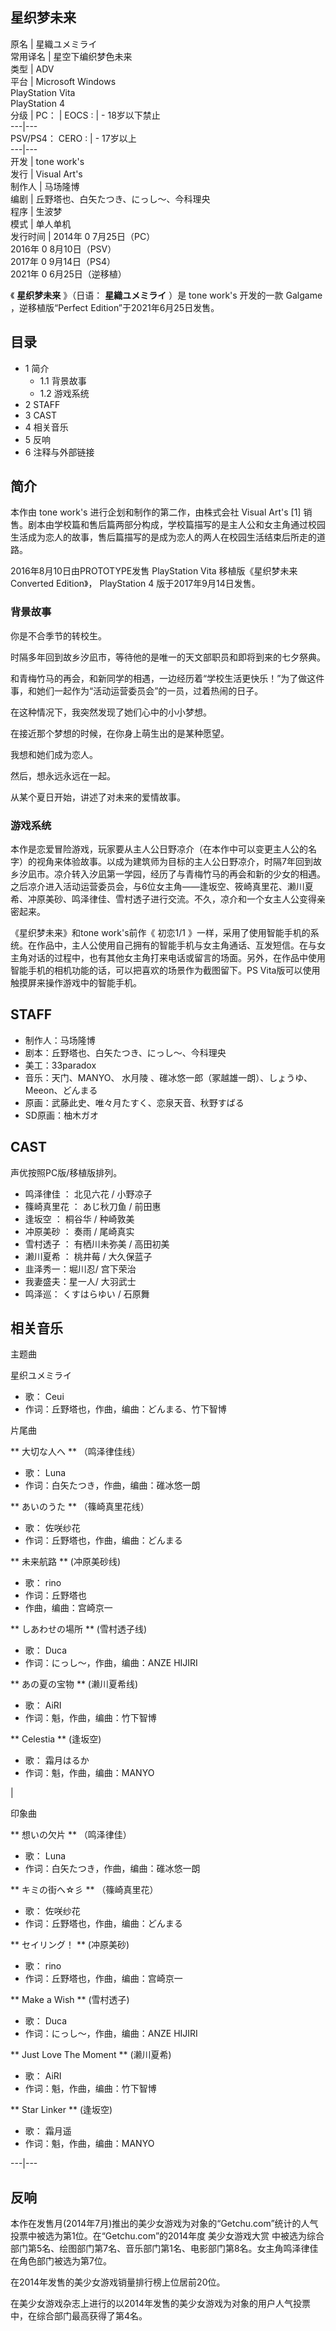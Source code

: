 星织梦未来  
---  
原名  |  星織ユメミライ   
常用译名  |  星空下编织梦色未来   
类型  |  ADV   
平台  |  Microsoft Windows    
PlayStation Vita  
PlayStation 4  
分级  |  PC：  |  EOCS  :  |  \- 18岁以下禁止   
---|---  
PSV/PS4：  CERO  :  |  \- 17岁以上   
---|---  
开发  |  tone work's   
发行  |  Visual Art's   
制作人  |  马场隆博   
编剧  |  丘野塔也、白矢たつき、にっし～、今科理央   
程序  |  生波梦   
模式  |  单人单机   
发行时间  |  2014年  0  7月25日（PC）   
2016年  0  8月10日（PSV）  
2017年  0  9月14日（PS4）  
2021年  0  6月25日（逆移植）  
  
《 **星织梦未来** 》（日语：  **星織ユメミライ** ）是  tone work's  开发的一款  Galgame  ，逆移植版“Perfect
Edition”于2021年6月25日发售。

##  目录

  * 1  简介 
    * 1.1  背景故事 
    * 1.2  游戏系统 
  * 2  STAFF 
  * 3  CAST 
  * 4  相关音乐 
  * 5  反响 
  * 6  注释与外部链接 

##  简介

本作由  tone work's  进行企划和制作的第二作，由株式会社  Visual Art's  [1]
销售。剧本由学校篇和售后篇两部分构成，学校篇描写的是主人公和女主角通过校园生活成为恋人的故事，售后篇描写的是成为恋人的两人在校园生活结束后所走的道路。

2016年8月10日由PROTOTYPE发售  PlayStation Vita  移植版《星织梦未来 Converted Edition》，
PlayStation 4  版于2017年9月14日发售。

###  背景故事

你是不合季节的转校生。

时隔多年回到故乡汐凪市，等待他的是唯一的天文部职员和即将到来的七夕祭典。

和青梅竹马的再会，和新同学的相遇，一边经历着“学校生活更快乐！”为了做这件事，和她们一起作为“活动运营委员会”的一员，过着热闹的日子。

在这种情况下，我突然发现了她们心中的小小梦想。

在接近那个梦想的时候，在你身上萌生出的是某种愿望。

我想和她们成为恋人。

然后，想永远永远在一起。

从某个夏日开始，讲述了对未来的爱情故事。

###  游戏系统

本作是恋爱冒险游戏，玩家要从主人公日野凉介（在本作中可以变更主人公的名字）的视角来体验故事。以成为建筑师为目标的主人公日野凉介，时隔7年回到故乡汐凪市。凉介转入汐凪第一学园，经历了与青梅竹马的再会和新的少女的相遇。之后凉介进入活动运营委员会，与6位女主角——逢坂空、筱崎真里花、濑川夏希、冲原美砂、鸣泽律佳、雪村透子进行交流。不久，凉介和一个女主人公变得亲密起来。

《星织梦未来》和tone work's前作《  初恋1/1
》一样，采用了使用智能手机的系统。在作品中，主人公使用自己拥有的智能手机与女主角通话、互发短信。在与女主角对话的过程中，也有其他女主角打来电话或留言的场面。另外，在作品中使用智能手机的相机功能的话，可以把喜欢的场景作为截图留下。PS
Vita版可以使用触摸屏来操作游戏中的智能手机。

##  STAFF

  * 制作人：马场隆博 
  * 剧本：丘野塔也、白矢たつき、にっし～、今科理央 
  * 美工：33paradox 
  * 音乐：天门、MANYO、  水月陵  、碓冰悠一郎（冢越雄一朗）、しょうゆ、Meeon、どんまる 
  * 原画：武藤此史、唯々月たすく、恋泉天音、秋野すばる 
  * SD原画：柚木ガオ 

##  CAST

声优按照PC版/移植版排列。

  * 鸣泽律佳  ：  北见六花  /  小野凉子 
  * 篠崎真里花  ：  あじ秋刀鱼  /  前田惠 
  * 逢坂空  ：  桐谷华  /  种崎敦美 
  * 冲原美砂  ：  奏雨  /  尾崎真实 
  * 雪村透子  ：  有栖川未弥美  /  高田初美 
  * 濑川夏希  ：  桃井莓  /  大久保蓝子 
  * 韭泽秀一：堀川忍/  宫下荣治 
  * 我妻盛夫：星一人/  大羽武士 
  * 鸣泽巡：  くすはらゆい  /  石原舞 

##  相关音乐

主题曲

星织ユメミライ

  * 歌：  Ceui 
  * 作词：丘野塔也，作曲，编曲：どんまる、竹下智博 

片尾曲

** 大切な人へ  ** （鸣泽律佳线）

  * 歌：  Luna 
  * 作词：白矢たつき，作曲，编曲：碓冰悠一朗 

** あいのうた  ** （篠崎真里花线）

  * 歌：  佐咲纱花 
  * 作词：丘野塔也，作曲，编曲：どんまる 

** 未来航路  ** (冲原美砂线)

  * 歌：  rino 
  * 作词：丘野塔也 
  * 作曲，编曲：宫崎京一 

** しあわせの場所  ** (雪村透子线)

  * 歌：  Duca 
  * 作词：にっし～，作曲，编曲：ANZE HIJIRI 

** あの夏の宝物  ** (濑川夏希线)

  * 歌：  AiRI 
  * 作词：魁，作曲，编曲：竹下智博 

** Celestia  ** (逢坂空)

  * 歌：  霜月はるか 
  * 作词：魁，作曲，编曲：MANYO 

|

印象曲

** 想いの欠片  ** （鸣泽律佳）

  * 歌：  Luna 
  * 作词：白矢たつき，作曲，编曲：碓冰悠一朗 

** キミの街へ☆彡  ** （篠崎真里花）

  * 歌：  佐咲纱花 
  * 作词：丘野塔也，作曲，编曲：どんまる 

** セイリング！  ** (冲原美砂)

  * 歌：  rino 
  * 作词：丘野塔也，作曲，编曲：宫崎京一 

** Make a Wish  ** (雪村透子)

  * 歌：  Duca 
  * 作词：にっし～，作曲，编曲：ANZE HIJIRI 

** Just Love The Moment  ** (濑川夏希)

  * 歌：  AiRI 
  * 作词：魁，作曲，编曲：竹下智博 

** Star Linker  ** (逢坂空)

  * 歌：  霜月遥 
  * 作词：魁，作曲，编曲：MANYO 

  
---|---  
  
##  反响

本作在发售月(2014年7月)推出的美少女游戏为对象的“Getchu.com”统计的人气投票中被选为第1位。在“Getchu.com”的2014年度
美少女游戏大赏  中被选为综合部门第5名、绘图部门第7名、音乐部门第1名、电影部门第8名。女主角鸣泽律佳在角色部门被选为第7位。

在2014年发售的美少女游戏销量排行榜上位居前20位。

在美少女游戏杂志上进行的以2014年发售的美少女游戏为对象的用户人气投票中，在综合部门最高获得了第4名。